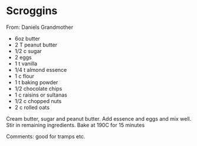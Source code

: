 # Scroggins
From: Daniels Grandmother

* 6oz butter
* 2 T peanut butter
* 1/2 c sugar
* 2 eggs
* 1 t vanilla
* 1/4 t almond essence
* 1 c flour
* 1 t baking powder
* 1/2 chocolate chips
* 1 c raisins or sultanas
* 1/2 c chopped nuts
* 2 c rolled oats

Cream butter, sugar and peanut butter.  Add essence and eggs and mix well.  Stir in remaining ingredients.  Bake at 190C for 15 minutes

Comments: good for tramps etc.

